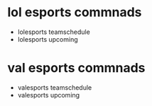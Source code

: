 # lol esports commnads

- lolesports teamschedule
- lolesports upcoming

# val esports commnads

- valesports teamschedule
- valesports upcoming
